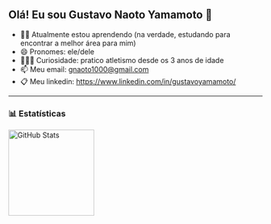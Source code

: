 ## Olá! Eu sou Gustavo Naoto Yamamoto 👋

- 👨‍💻 Atualmente estou aprendendo (na verdade, estudando para encontrar a melhor área para mim)
- 😄 Pronomes: ele/dele
- 🏃‍♂️‍➡️ Curiosidade: pratico atletismo desde os 3 anos de idade
- 📫 Meu email: gnaoto1000@gmail.com
- 📋 Meu linkedin: https://www.linkedin.com/in/gustavoyamamoto/

    
---


### 📊 Estatísticas

<img 
      align="left" 
      alt="GitHub Stats" 
      height="170" 
      src="https://github-readme-stats.vercel.app/api/top-langs/?username=GNaoto&theme=dark&layout=compact&custom_title=Tecnologias&langs_count=5" 
  />

</p>



